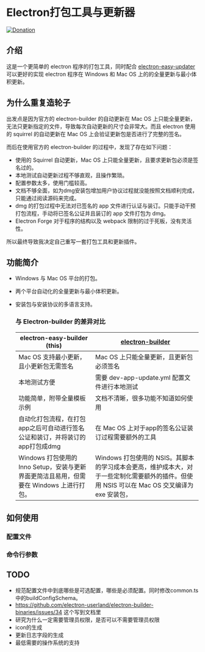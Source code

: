 # Electron打包工具与更新器

[![Donation](https://img.shields.io/static/v1?label=Donation&message=❤️&style=social)](https://ko-fi.com/V7V7141EHB)

## 介绍
这是一个更简单的 electron 程序的打包工具，同时配合 [electron-easy-updater](https://github.com/featherJ/electron-easy-updater) 可以更好的实现 electron 程序在 Windows 和 Mac OS 上的的全量更新与最小体积更新。

## 为什么重复造轮子
出发点是因为官方的 electron-builder 的自动更新在 Mac OS 上只能全量更新，无法只更新指定的文件，导致每次自动更新的尺寸会非常大。而且 electron 使用的 squirrel 的自动更新在 Mac OS 上会验证更新包是否进行了完整的签名。

而后在使用官方的 electron-builder 的过程中，发现了存在如下问题：
* 使用的 Squirrel 自动更新，Mac OS 上只能全量更新，且要求更新包必须是签名过的。
* 本地测试自动更新过程不够直观，且操作繁琐。
* 配置参数太多，使用门槛较高。
* 文档不够全面，如为dmg安装包增加用户协议过程就没能按照文档顺利完成，只能通过阅读源码来完成。
* dmg 的打包过程中无法对已签名的 app 文件进行认证与装订。只能手动干预打包流程，手动将已签名公证并且装订的 app 文件打包为 dmg。
* Electron Forge 对于程序的结构以及 webpack 限制的过于死板，没有灵活性。

所以最终导致我决定自己重写一套打包工具和更新插件。

## 功能简介
* Windows 与 Mac OS 平台的打包。
* 两个平台自动化的全量更新与最小体积更新。
* 安装包与安装协议的多语言支持。

	### 与 Electron-builder 的差异对比
	| electron-easy-builder (this) | [electron-builder](https://www.electron.build/index.html) | 
	|----------|----------|
	| Mac OS 支持最小更新，且小更新包无需签名 | Mac OS 上只能全量更新，且更新包必须签名 |
	| 本地测试方便 | 需要 dev-app-update.yml 配置文件进行本地测试 |
	| 功能简单，附带全量模板示例 | 文档不清晰，很多功能不知道如何使用 |
	| 自动化打包流程，在打包app之后可自动进行签名公证和装订，并将装订的app打包成dmg | 在 Mac OS 上对于app的签名公证装订过程需要额外的工具 |
	| Windows 打包使用的 Inno Setup，安装与更新界面更简洁且易用，但需要在 Windows 上进行打包。 | Windows 打包使用的 NSIS。其脚本的学习成本会更高，维护成本大，对于一些定制化需要额外的插件。但使用 NSIS 可以在 Mac OS 交叉编译为 exe 安装包， |

## 如何使用


### 配置文件


### 命令行参数

## TODO
* 规范配置文件中到底哪些是可选配置，哪些是必须配置。同时修改common.ts中的buildConfigSchema。
* https://github.com/electron-userland/electron-builder-binaries/issues/34 这个写到文档里
* 研究为什么一定需要管理员权限，是否可以不需要管理员权限
* icon的生成
* 更新日志字段的生成
* 最低需要的操作系统的支持
